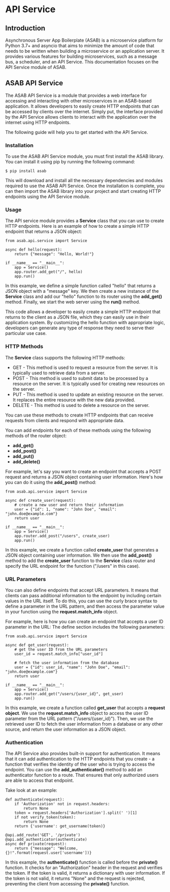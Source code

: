 # API Service

## Introduction
Asynchronous Server App Boilerplate (ASAB) is a microservice platform for Python 3.7+ and asyncio that aims to minimize the amount of code that needs to be written when building a microservice or an application server. It provides various features for building microservices, such as a message bus, a scheduler, and an API Service. This documentation focuses on the API Service module of ASAB.

## ASAB API Service
The ASAB API Service is a module that provides a web interface for accessing and interacting with other microservices in an ASAB-based application. It allows developers to easily create HTTP endpoints that can be accessed by clients over the internet. Simply put, the interface provided by the API Service allows clients to interact with the application over the internet using HTTP endpoints.

The following guide will help you to get started with the API Service. 

### Installation

To use the ASAB API Service module, you must first install the ASAB library. You can install it using pip by running the following command:

```
$ pip install asab
```
This will download and install all the necessary dependencies and modules required to use the ASAB API Service. Once the installation is complete, you can then import the ASAB library into your project and start creating HTTP endpoints using the API Service module.

### Usage

The API service module provides a **Service** class that you can use to create HTTP endpoints. Here is an example of how to create a simple HTTP endpoint that returns a JSON object:

```
from asab.api.service import Service

async def hello(request):
    return {"message": "Hello, World!"}

if __name__ == "__main__":
    app = Service()
    app.router.add_get("/", hello)
    app.run()
```
In this example, we define a simple function called "hello" that returns a JSON object with a "message" key. We then create a new instance of the **Service** class and add our "hello" function to its router using the **add_get()** method. Finally, we start the web server using the **run()** method.

This code allows a developer to easily create a simple HTTP endpoint that returns to the client as a JSON file, which they can easily use in their application system.
By customizing the hello function with appropriate logic, developers can generate any type of response they need to serve their particular use case.

### HTTP Methods

The **Service** class supports the following HTTP methods:

- GET - This method is used to request a resource from the server. It is typically used to retrieve data from a server.
- POST - This method is used to submit data to be processed by a resource on the server. It is typically used for creating new resources on the server.
- PUT - This method is used to update an existing resource on the server. It replaces the entire resource with the new data provided.
- DELETE - This method is used to delete a resource on the server.

You can use these methods to create HTTP endpoints that can receive requests from clients and respond with appropriate data.

You can add endpoints for each of these methods using the following methods of the router object:

- **add_get()**
- **add_post()**
- **add_put()**
- **add_delete()**

For example, let's say you want to create an endpoint that accepts a POST request and returns a JSON object containing user information. Here's how you can do it using the **add_post()** method:

```
from asab.api.service import Service

async def create_user(request):
    # create a new user and return their information
    user = {"id": 1, "name": "John Doe", "email": "john.doe@example.com"}
    return user

if __name__ == "__main__":
    app = Service()
    app.router.add_post("/users", create_user)
    app.run()
```

In this example, we create a function called **create_user** that generates a JSON object containing user information. We then use the **add_post()** method to add the **create_user** function to the **Service** class router and specify the URL endpoint for the function ("/users" in this case).

### URL Parameters

You can also define endpoints that accept URL parameters. It means that clients can pass additional information to the endpoint by including certain values in the URL itself. 
To do this, you can use the curly brace syntax to define a parameter in the URL pattern, and then access the parameter value in your function using the **request.match_info** object.

For example, here is how you can create an endpoint that accepts a user ID parameter in the URL:
The define section includes the following parameters:

```
from asab.api.service import Service

async def get_user(request):
    # get the user ID from the URL parameters
    user_id = request.match_info["user_id"]
    
    # fetch the user information from the database
    user = {"id": user_id, "name": "John Doe", "email": "john.doe@example.com"}
    return user

if __name__ == "__main__":
    app = Service()
    app.router.add_get("/users/{user_id}", get_user)
    app.run()
```

In this example, we create a function called **get_user** that accepts a **request object**. We use the **request.match_info** object to access the user ID parameter from the URL pattern ("/users/{user_id}"). Then, we use the retrieved user ID to fetch the user information from a database or any other source, and return the user information as a JSON object.

### Authentication

The API Service also provides built-in support for authentication. It means that it can add authentication to the HTTP endpoints that you create - a function that verifies the identity of the user who is trying to access the endpoint.
You can use the **add_authenticator()** method to add an authenticator function to a route. That ensures that only authorized users are able to access that endpoint.

Take look at an example:

```
def authenticate(request):
    if 'Authorization' not in request.headers:
        return None
    token = request.headers['Authorization'].split(' ')[1]
    if not verify_token(token):
        return None
    return {'username': get_username(token)}

@api.add_route('GET', '/private')
@api.add_authenticator(authenticate)
async def private(request):
    return {"message": "Welcome, {}!".format(request.user['username'])}
```

In this example, the **authenticate()** function is called before the **private()** function. It checks for an "Authorization" header in the request and verifies the token. If the token is valid, it returns a dictionary with user information. If the token is not valid, it returns "None" and the request is rejected, preventing the client from accessing the **private()** function.
